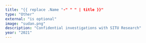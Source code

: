 ```yaml
---
title: "{{ replace .Name "-" " " | title }}"
type: "Other"
external: "is optional"
image: "sudan.png"
description: "Confidential investigations with SITU Research"
year: "2021"
---
```

